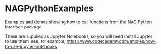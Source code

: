 # NAGPythonExamples
Examples and demos showing how to call functions from the NAG Python Interface package

These are supplied as Jupyter Notebooks; so you will need install Jupyter to use them; see, for example, https://www.codecademy.com/articles/how-to-use-jupyter-notebooks
